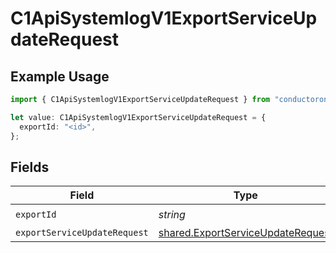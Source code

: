 # C1ApiSystemlogV1ExportServiceUpdateRequest

## Example Usage

```typescript
import { C1ApiSystemlogV1ExportServiceUpdateRequest } from "conductorone-sdk-typescript/sdk/models/operations";

let value: C1ApiSystemlogV1ExportServiceUpdateRequest = {
  exportId: "<id>",
};
```

## Fields

| Field                                                                                         | Type                                                                                          | Required                                                                                      | Description                                                                                   |
| --------------------------------------------------------------------------------------------- | --------------------------------------------------------------------------------------------- | --------------------------------------------------------------------------------------------- | --------------------------------------------------------------------------------------------- |
| `exportId`                                                                                    | *string*                                                                                      | :heavy_check_mark:                                                                            | N/A                                                                                           |
| `exportServiceUpdateRequest`                                                                  | [shared.ExportServiceUpdateRequest](../../../sdk/models/shared/exportserviceupdaterequest.md) | :heavy_minus_sign:                                                                            | N/A                                                                                           |